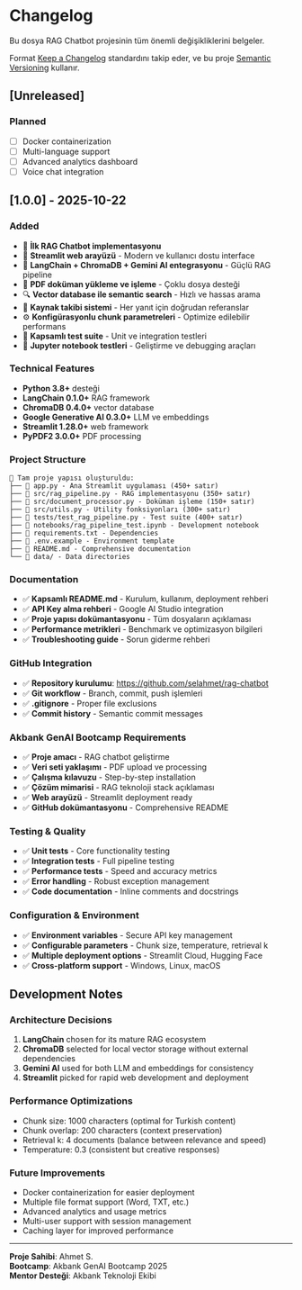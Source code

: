 # Changelog

Bu dosya RAG Chatbot projesinin tüm önemli değişikliklerini belgeler.

Format [Keep a Changelog](https://keepachangelog.com/en/1.0.0/) standardını takip eder,
ve bu proje [Semantic Versioning](https://semver.org/spec/v2.0.0.html) kullanır.

## [Unreleased]
### Planned
- [ ] Docker containerization
- [ ] Multi-language support
- [ ] Advanced analytics dashboard
- [ ] Voice chat integration

## [1.0.0] - 2025-10-22

### Added
- 🚀 **İlk RAG Chatbot implementasyonu**
- 📱 **Streamlit web arayüzü** - Modern ve kullanıcı dostu interface
- 🧠 **LangChain + ChromaDB + Gemini AI entegrasyonu** - Güçlü RAG pipeline
- 📄 **PDF doküman yükleme ve işleme** - Çoklu dosya desteği
- 🔍 **Vector database ile semantic search** - Hızlı ve hassas arama
- 📖 **Kaynak takibi sistemi** - Her yanıt için doğrudan referanslar
- ⚙️ **Konfigürasyonlu chunk parametreleri** - Optimize edilebilir performans
- 🧪 **Kapsamlı test suite** - Unit ve integration testleri
- 📓 **Jupyter notebook testleri** - Geliştirme ve debugging araçları

### Technical Features
- **Python 3.8+** desteği
- **LangChain 0.1.0+** RAG framework
- **ChromaDB 0.4.0+** vector database
- **Google Generative AI 0.3.0+** LLM ve embeddings
- **Streamlit 1.28.0+** web framework
- **PyPDF2 3.0.0+** PDF processing

### Project Structure
```
📁 Tam proje yapısı oluşturuldu:
├── 📄 app.py - Ana Streamlit uygulaması (450+ satır)
├── 📄 src/rag_pipeline.py - RAG implementasyonu (350+ satır)
├── 📄 src/document_processor.py - Doküman işleme (150+ satır)
├── 📄 src/utils.py - Utility fonksiyonları (300+ satır)
├── 📄 tests/test_rag_pipeline.py - Test suite (400+ satır)
├── 📄 notebooks/rag_pipeline_test.ipynb - Development notebook
├── 📄 requirements.txt - Dependencies
├── 📄 .env.example - Environment template
├── 📄 README.md - Comprehensive documentation
└── 📁 data/ - Data directories
```

### Documentation
- ✅ **Kapsamlı README.md** - Kurulum, kullanım, deployment rehberi
- ✅ **API Key alma rehberi** - Google AI Studio integration
- ✅ **Proje yapısı dokümantasyonu** - Tüm dosyaların açıklaması
- ✅ **Performance metrikleri** - Benchmark ve optimizasyon bilgileri
- ✅ **Troubleshooting guide** - Sorun giderme rehberi

### GitHub Integration
- ✅ **Repository kurulumu**: https://github.com/selahmet/rag-chatbot
- ✅ **Git workflow** - Branch, commit, push işlemleri
- ✅ **.gitignore** - Proper file exclusions
- ✅ **Commit history** - Semantic commit messages

### Akbank GenAI Bootcamp Requirements
- ✅ **Proje amacı** - RAG chatbot geliştirme
- ✅ **Veri seti yaklaşımı** - PDF upload ve processing
- ✅ **Çalışma kılavuzu** - Step-by-step installation
- ✅ **Çözüm mimarisi** - RAG teknoloji stack açıklaması
- ✅ **Web arayüzü** - Streamlit deployment ready
- ✅ **GitHub dokümantasyonu** - Comprehensive README

### Testing & Quality
- ✅ **Unit tests** - Core functionality testing
- ✅ **Integration tests** - Full pipeline testing
- ✅ **Performance tests** - Speed and accuracy metrics
- ✅ **Error handling** - Robust exception management
- ✅ **Code documentation** - Inline comments and docstrings

### Configuration & Environment
- ✅ **Environment variables** - Secure API key management
- ✅ **Configurable parameters** - Chunk size, temperature, retrieval k
- ✅ **Multiple deployment options** - Streamlit Cloud, Hugging Face
- ✅ **Cross-platform support** - Windows, Linux, macOS

## Development Notes

### Architecture Decisions
1. **LangChain** chosen for its mature RAG ecosystem
2. **ChromaDB** selected for local vector storage without external dependencies
3. **Gemini AI** used for both LLM and embeddings for consistency
4. **Streamlit** picked for rapid web development and deployment

### Performance Optimizations
- Chunk size: 1000 characters (optimal for Turkish content)
- Chunk overlap: 200 characters (context preservation)
- Retrieval k: 4 documents (balance between relevance and speed)
- Temperature: 0.3 (consistent but creative responses)

### Future Improvements
- Docker containerization for easier deployment
- Multiple file format support (Word, TXT, etc.)
- Advanced analytics and usage metrics
- Multi-user support with session management
- Caching layer for improved performance

---

**Proje Sahibi**: Ahmet S.  
**Bootcamp**: Akbank GenAI Bootcamp 2025  
**Mentor Desteği**: Akbank Teknoloji Ekibi